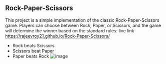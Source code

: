 ## Rock-Paper-Scissors
This project is a simple implementation of the classic Rock-Paper-Scissors game. Players can choose between Rock, Paper, or Scissors, and the game will determine the winner based on the standard rules:  live link https://rajeevroy21.github.io/Rock-Paper-Scissors/
- Rock beats Scissors
- Scissors beat Paper
- Paper beats Rock
![image](https://github.com/user-attachments/assets/1f97a207-2c93-4ff6-bbcc-30a116e3030f)
